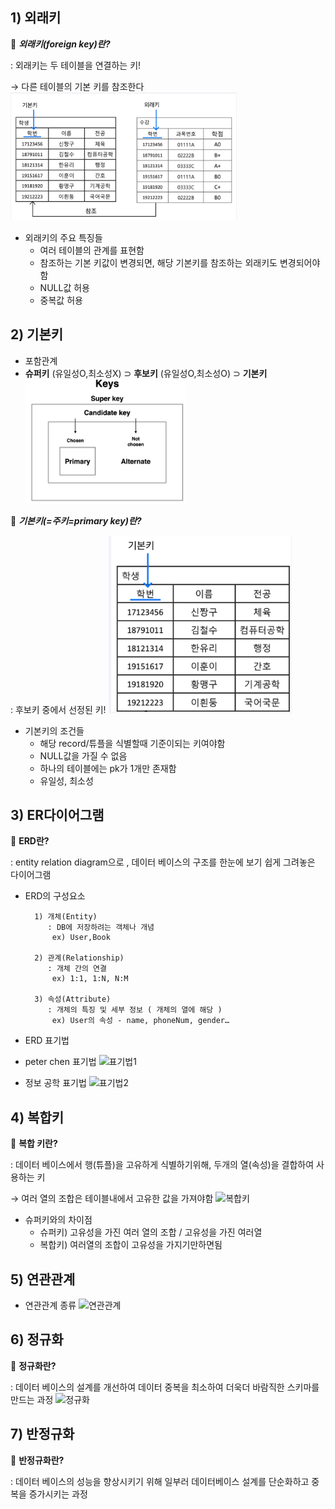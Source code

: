 ## 1) 외래키
    
📌 ***외래키(foreign key)란?***
    
: 외래키는 두 테이블을 연결하는 키!
   
→ 다른 테이블의 기본 키를 참조한다
![외래키](./images/1_1.png)
  
- 외래키의 주요 특징들
  - 여러 테이블의 관계를 표현함
  - 참조하는 기본 키값이 변경되면, 해당 기본키를 참조하는 외래키도 변경되어야함
  - NULL값 허용
  - 중복값 허용


## 2) 기본키
- 포함관계
 - **슈퍼키** (유일성O,최소성X)  ⊃   **후보키** (유일성O,최소성O)  ⊃  **기본키**
   ![포함관계](./images/2_1.png)     

📌 ***기본키(=주키=primary key)란?***

: 후보키 중에서 선정된 키!
![기본키](./images/2_2.png)  

- 기본키의 조건들
  - 해당 record/튜플을 식별할때 기준이되는 키여야함
  - NULL값을 가질 수 없음
  - 하나의 테이블에는 pk가 1개만 존재함
  - 유일성, 최소성


## 3) ER다이어그램
📌 **ERD란?**
    
: entity relation diagram으로 , 데이터 베이스의 구조를 한눈에 보기 쉽게 그려놓은 다이어그램

- ERD의 구성요소
        
        1) 개체(Entity)
           : DB에 저장하려는 객체나 개념
            ex) User,Book

        2) 관계(Relationship)
           : 개체 간의 연결
            ex) 1:1, 1:N, N:M
        
        3) 속성(Attribute)
           : 개체의 특징 및 세부 정보 ( 개체의 열에 해당 ) 
            ex) User의 속성 - name, phoneNum, gender…
        
- ERD 표기법
 - peter chen 표기법
     ![표기법1](./images/3_1.png)  
 - 정보 공학 표기법
     ![표기법2](./images/3_2.png)  
## 4) 복합키

📌 **복합 키란?**

: 데이터 베이스에서 행(튜플)을 고유하게 식별하기위해, 두개의 열(속성)을 결합하여 사용하는 키

→ 여러 열의 조합은 테이블내에서 고유한 값을 가져야함
![복합키](./images/4_1.png)  

- 슈퍼키와의 차이점
    - 슈퍼키) 고유성을 가진 여러 열의 조합 / 고유성을 가진 여러열
    - 복합키) 여러열의 조합이 고유성을 가지기만하면됨
 
## 5) 연관관계
- 연관관계 종류
![연관관계](./images/5_1.png)  
     
## 6) 정규화

📌 **정규화란?**

: 데이터 베이스의 설계를 개선하여 데이터 중복을 최소하여 더욱더 바람직한 스키마를 만드는 과정
![정규화](./images/6_1.png)  


## 7) 반정규화

📌 **반정규화란?**

: 데이터 베이스의 성능을 향상시키기 위해 일부러 데이터베이스 설계를 단순화하고 중복을 증가시키는 과정


